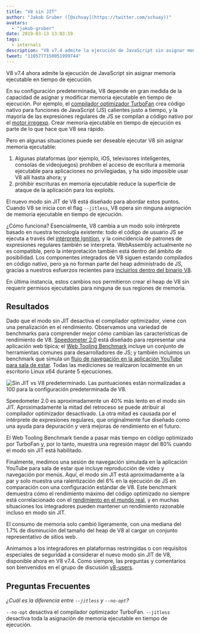 ```yaml
---
title: "V8 sin JIT"
author: "Jakob Gruber ([@schuay](https://twitter.com/schuay))"
avatars:
  - "jakob-gruber"
date: 2019-03-13 13:03:19
tags:
  - internals
description: "V8 v7.4 admite la ejecución de JavaScript sin asignar memoria ejecutable en tiempo de ejecución."
tweet: "1105777150051999744"
---
```

V8 v7.4 ahora admite la ejecución de JavaScript sin asignar memoria ejecutable en tiempo de ejecución.

En su configuración predeterminada, V8 depende en gran medida de la capacidad de asignar y modificar memoria ejecutable en tiempo de ejecución. Por ejemplo, el [compilador optimizador TurboFan](/blog/turbofan-jit) crea código nativo para funciones de JavaScript (JS) calientes justo a tiempo, y la mayoría de las expresiones regulares de JS se compilan a código nativo por el [motor irregexp](https://blog.chromium.org/2009/02/irregexp-google-chromes-new-regexp.html). Crear memoria ejecutable en tiempo de ejecución es parte de lo que hace que V8 sea rápido.

<!--truncate-->
Pero en algunas situaciones puede ser deseable ejecutar V8 sin asignar memoria ejecutable:

1. Algunas plataformas (por ejemplo, iOS, televisores inteligentes, consolas de videojuegos) prohíben el acceso de escritura a memoria ejecutable para aplicaciones no privilegiadas, y ha sido imposible usar V8 allí hasta ahora; y
1. prohibir escrituras en memoria ejecutable reduce la superficie de ataque de la aplicación para los exploits.

El nuevo modo sin JIT de V8 está diseñado para abordar estos puntos. Cuando V8 se inicia con el flag `--jitless`, V8 opera sin ninguna asignación de memoria ejecutable en tiempo de ejecución.

¿Cómo funciona? Esencialmente, V8 cambia a un modo solo intérprete basado en nuestra tecnología existente: todo el código de usuario JS se ejecuta a través del [intérprete Ignition](/blog/ignition-interpreter), y la coincidencia de patrones de expresiones regulares también se interpreta. WebAssembly actualmente no es compatible, pero la interpretación también está dentro del ámbito de posibilidad. Los componentes integrados de V8 siguen estando compilados en código nativo, pero ya no forman parte del heap administrado de JS, gracias a nuestros esfuerzos recientes para [incluirlos dentro del binario V8](/blog/embedded-builtins).

En última instancia, estos cambios nos permitieron crear el heap de V8 sin requerir permisos ejecutables para ninguna de sus regiones de memoria.

## Resultados

Dado que el modo sin JIT desactiva el compilador optimizador, viene con una penalización en el rendimiento. Observamos una variedad de benchmarks para comprender mejor cómo cambian las características de rendimiento de V8. [Speedometer 2.0](/blog/speedometer-2) está diseñado para representar una aplicación web típica; el [Web Tooling Benchmark](/blog/web-tooling-benchmark) incluye un conjunto de herramientas comunes para desarrolladores de JS; y también incluimos un benchmark que simula un [flujo de navegación en la aplicación YouTube para sala de estar](https://chromeperf.appspot.com/report?sid=518c637ffa0961f965afe51d06979375467b12b87e72061598763e5a36876306). Todas las mediciones se realizaron localmente en un escritorio Linux x64 durante 5 ejecuciones.

![Sin JIT vs V8 predeterminado. Las puntuaciones están normalizadas a 100 para la configuración predeterminada de V8.](/_img/jitless/benchmarks.svg)

Speedometer 2.0 es aproximadamente un 40% más lento en el modo sin JIT. Aproximadamente la mitad del retroceso se puede atribuir al compilador optimizador desactivado. La otra mitad es causada por el intérprete de expresiones regulares, que originalmente fue diseñado como una ayuda para depuración y verá mejoras de rendimiento en el futuro.

El Web Tooling Benchmark tiende a pasar más tiempo en código optimizado por TurboFan y, por lo tanto, muestra una regresión mayor del 80% cuando el modo sin JIT está habilitado.

Finalmente, medimos una sesión de navegación simulada en la aplicación YouTube para sala de estar que incluye reproducción de video y navegación por menús. Aquí, el modo sin JIT está aproximadamente a la par y solo muestra una ralentización del 6% en la ejecución de JS en comparación con una configuración estándar de V8. Este benchmark demuestra cómo el rendimiento máximo del código optimizado no siempre está correlacionado con el [rendimiento en el mundo real](/blog/real-world-performance), y en muchas situaciones los integradores pueden mantener un rendimiento razonable incluso en modo sin JIT.

El consumo de memoria solo cambió ligeramente, con una mediana del 1.7% de disminución del tamaño del heap de V8 al cargar un conjunto representativo de sitios web.

Animamos a los integradores en plataformas restringidas o con requisitos especiales de seguridad a considerar el nuevo modo sin JIT de V8, disponible ahora en V8 v7.4. Como siempre, las preguntas y comentarios son bienvenidos en el grupo de discusión [v8-users](https://groups.google.com/forum/#!forum/v8-users).

## Preguntas Frecuentes

*¿Cuál es la diferencia entre `--jitless` y `--no-opt`?*

`--no-opt` desactiva el compilador optimizador TurboFan. `--jitless` desactiva toda la asignación de memoria ejecutable en tiempo de ejecución.
